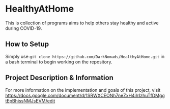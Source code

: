# HealthyAtHome
This is collection of programs aims to help others stay healthy and active during COVID-19.

## How to Setup
Simply use `git clone https://github.com/DarkNomads/HealthyAtHome.git` in a bash terminal to begin working on the repository.

## Project Description & Information
For more information on the implementation and goals of this project, visit https://docs.google.com/document/d/1SRWXCEONh7neZxH4ih1zhuTfDMggtEpBhissNMJsEVM/edit
